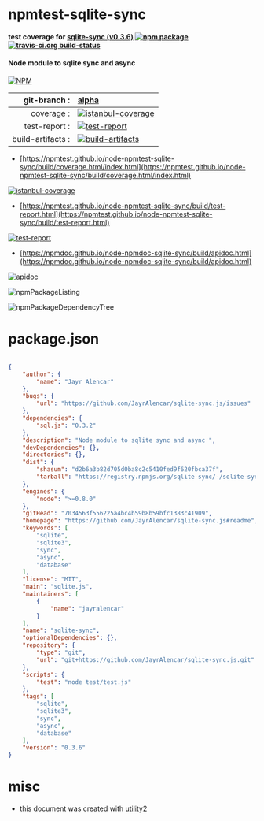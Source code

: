 # npmtest-sqlite-sync

#### test coverage for  [sqlite-sync (v0.3.6)](https://github.com/JayrAlencar/sqlite-sync.js#readme)  [![npm package](https://img.shields.io/npm/v/npmtest-sqlite-sync.svg?style=flat-square)](https://www.npmjs.org/package/npmtest-sqlite-sync) [![travis-ci.org build-status](https://api.travis-ci.org/npmtest/node-npmtest-sqlite-sync.svg)](https://travis-ci.org/npmtest/node-npmtest-sqlite-sync)

#### Node module to sqlite sync and async

[![NPM](https://nodei.co/npm/sqlite-sync.png?downloads=true&downloadRank=true&stars=true)](https://www.npmjs.com/package/sqlite-sync)

| git-branch : | [alpha](https://github.com/npmtest/node-npmtest-sqlite-sync/tree/alpha)|
|--:|:--|
| coverage : | [![istanbul-coverage](https://npmtest.github.io/node-npmtest-sqlite-sync/build/coverage.badge.svg)](https://npmtest.github.io/node-npmtest-sqlite-sync/build/coverage.html/index.html)|
| test-report : | [![test-report](https://npmtest.github.io/node-npmtest-sqlite-sync/build/test-report.badge.svg)](https://npmtest.github.io/node-npmtest-sqlite-sync/build/test-report.html)|
| build-artifacts : | [![build-artifacts](https://npmtest.github.io/node-npmtest-sqlite-sync/glyphicons_144_folder_open.png)](https://github.com/npmtest/node-npmtest-sqlite-sync/tree/gh-pages/build)|

- [https://npmtest.github.io/node-npmtest-sqlite-sync/build/coverage.html/index.html](https://npmtest.github.io/node-npmtest-sqlite-sync/build/coverage.html/index.html)

[![istanbul-coverage](https://npmtest.github.io/node-npmtest-sqlite-sync/build/screenCapture.buildCi.browser.%252Ftmp%252Fbuild%252Fcoverage.lib.html.png)](https://npmtest.github.io/node-npmtest-sqlite-sync/build/coverage.html/index.html)

- [https://npmtest.github.io/node-npmtest-sqlite-sync/build/test-report.html](https://npmtest.github.io/node-npmtest-sqlite-sync/build/test-report.html)

[![test-report](https://npmtest.github.io/node-npmtest-sqlite-sync/build/screenCapture.buildCi.browser.%252Ftmp%252Fbuild%252Ftest-report.html.png)](https://npmtest.github.io/node-npmtest-sqlite-sync/build/test-report.html)

- [https://npmdoc.github.io/node-npmdoc-sqlite-sync/build/apidoc.html](https://npmdoc.github.io/node-npmdoc-sqlite-sync/build/apidoc.html)

[![apidoc](https://npmdoc.github.io/node-npmdoc-sqlite-sync/build/screenCapture.buildCi.browser.%252Ftmp%252Fbuild%252Fapidoc.html.png)](https://npmdoc.github.io/node-npmdoc-sqlite-sync/build/apidoc.html)

![npmPackageListing](https://npmtest.github.io/node-npmtest-sqlite-sync/build/screenCapture.npmPackageListing.svg)

![npmPackageDependencyTree](https://npmtest.github.io/node-npmtest-sqlite-sync/build/screenCapture.npmPackageDependencyTree.svg)



# package.json

```json

{
    "author": {
        "name": "Jayr Alencar"
    },
    "bugs": {
        "url": "https://github.com/JayrAlencar/sqlite-sync.js/issues"
    },
    "dependencies": {
        "sql.js": "0.3.2"
    },
    "description": "Node module to sqlite sync and async ",
    "devDependencies": {},
    "directories": {},
    "dist": {
        "shasum": "d2b6a3b82d705d0ba8c2c5410fed9f620fbca37f",
        "tarball": "https://registry.npmjs.org/sqlite-sync/-/sqlite-sync-0.3.6.tgz"
    },
    "engines": {
        "node": ">=0.8.0"
    },
    "gitHead": "7034563f556225a4bc4b59b8b59bfc1383c41909",
    "homepage": "https://github.com/JayrAlencar/sqlite-sync.js#readme",
    "keywords": [
        "sqlite",
        "sqlite3",
        "sync",
        "async",
        "database"
    ],
    "license": "MIT",
    "main": "sqlite.js",
    "maintainers": [
        {
            "name": "jayralencar"
        }
    ],
    "name": "sqlite-sync",
    "optionalDependencies": {},
    "repository": {
        "type": "git",
        "url": "git+https://github.com/JayrAlencar/sqlite-sync.js.git"
    },
    "scripts": {
        "test": "node test/test.js"
    },
    "tags": [
        "sqlite",
        "sqlite3",
        "sync",
        "async",
        "database"
    ],
    "version": "0.3.6"
}
```



# misc
- this document was created with [utility2](https://github.com/kaizhu256/node-utility2)
